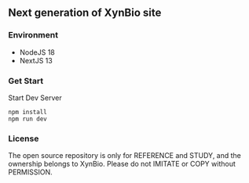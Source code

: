 ## Next generation of XynBio site

### Environment

- NodeJS 18
- NextJS 13

### Get Start

Start Dev Server

```shell
npm install
npm run dev
```

### License

The open source repository is only for REFERENCE and STUDY, and the ownership belongs to XynBio. Please do not IMITATE or COPY without PERMISSION.